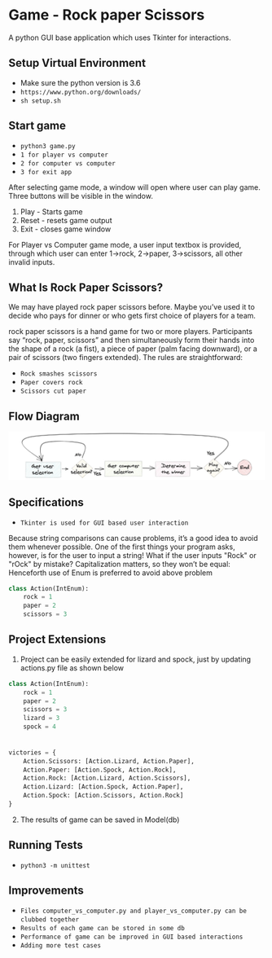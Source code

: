 # Game - Rock paper Scissors
A python GUI base application which uses Tkinter for interactions.

## Setup Virtual Environment
- Make sure the python version is 3.6
- `https://www.python.org/downloads/`
- `sh setup.sh`

## Start game
- `python3 game.py`
- `1 for player vs computer`
- `2 for computer vs computer`
- `3 for exit app`

After selecting game mode, a window will open where user can play game.
Three buttons will be visible in the window.
1. Play - Starts game
2. Reset - resets game output
3. Exit - closes game window

For Player vs Computer game mode, a user input textbox is provided, through which user can enter 1->rock, 2->paper, 3->scissors, all other invalid inputs.

## What Is Rock Paper Scissors?
We may have played rock paper scissors before. Maybe you’ve used it to decide who pays for dinner or who gets first choice of players for a team.

rock paper scissors is a hand game for two or more players. Participants say “rock, paper, scissors” and then simultaneously form their hands into the shape of a rock (a fist), a piece of paper (palm facing downward), or a pair of scissors (two fingers extended). 
The rules are straightforward:
- `Rock smashes scissors`
- `Paper covers rock`
- `Scissors cut paper`

## Flow Diagram
<p align="center">
  <img src="rock-paper-scissors.jpg"/>
</p>

## Specifications
- `Tkinter is used for GUI based user interaction`

Because string comparisons can cause problems, it’s a good idea to avoid them whenever possible. 
One of the first things your program asks, however, is for the user to input a string! What if the user inputs "Rock" or "rOck" by mistake? 
Capitalization matters, so they won’t be equal:
Henceforth use of Enum is preferred to avoid above problem
```python
class Action(IntEnum):
    rock = 1
    paper = 2
    scissors = 3
```

## Project Extensions
1. Project can be easily extended for lizard and spock, just by updating actions.py file as shown below
```python
class Action(IntEnum):
    rock = 1
    paper = 2
    scissors = 3
    lizard = 3
    spock = 4

    
victories = {
    Action.Scissors: [Action.Lizard, Action.Paper],
    Action.Paper: [Action.Spock, Action.Rock],
    Action.Rock: [Action.Lizard, Action.Scissors],
    Action.Lizard: [Action.Spock, Action.Paper],
    Action.Spock: [Action.Scissors, Action.Rock]
}
```

2. The results of game can be saved in Model(db)

## Running Tests
- `python3 -m unittest`

## Improvements
- `Files computer_vs_computer.py and player_vs_computer.py can be clubbed together`
- `Results of each game can be stored in some db`
- `Performance of game can be improved in GUI based interactions`
- `Adding more test cases`
